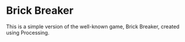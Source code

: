 # Brick Breaker

This is a simple version of the well-known game, Brick Breaker, created using Processing. 